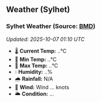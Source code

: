 ## Weather (Sylhet)

<!-- WEATHER-START -->
### Sylhet Weather (Source: [BMD](https://live6.bmd.gov.bd/bmd_web/weather-condition/web.php?view=web&stCode=41891&lang=EN))

_Updated: 2025-10-07 01:10 UTC_

- 🌡️ **Current Temp:** ..°C
- 🔻 **Min Temp:** ..°C
- 🔺 **Max Temp:** ..°C
- 💧 **Humidity:** ..%
- 🌧️ **Rainfall:** N/A
- 💨 **Wind:** Wind ... knots
- 🌥️ **Condition:** ...

<!-- WEATHER-END -->
